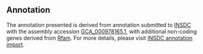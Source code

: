 

Annotation
----------

The annotation presented is derived from annotation submitted to
[INSDC](http://www.insdc.org) with the assembly accession
[GCA\_000978165.1](http://www.ebi.ac.uk/ena/data/view/GCA_000978165.1),
with additional non-coding genes derived from
[Rfam](http://rfam.xfam.org/). For more details, please visit [INSDC
annotation
import](http://ensemblgenomes.org/info/data/insdc_annotation).
